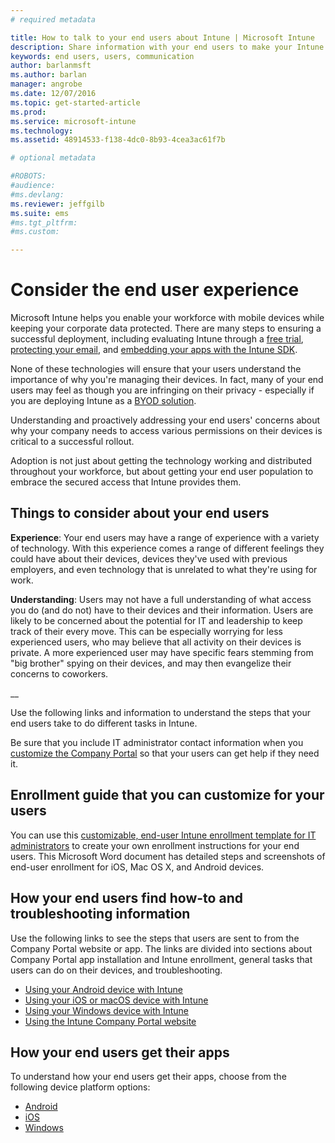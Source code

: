 ```yaml
---
# required metadata

title: How to talk to your end users about Intune | Microsoft Intune
description: Share information with your end users to make your Intune deployment successful.
keywords: end users, users, communication
author: barlanmsftms.author: barlan
manager: angrobe
ms.date: 12/07/2016
ms.topic: get-started-article
ms.prod:
ms.service: microsoft-intune
ms.technology:
ms.assetid: 48914533-f138-4dc0-8b93-4cea3ac61f7b

# optional metadata

#ROBOTS:
#audience:
#ms.devlang:
ms.reviewer: jeffgilb
ms.suite: ems
#ms.tgt_pltfrm:
#ms.custom:

---
```


# Consider the end user experience

Microsoft Intune helps you enable your workforce with mobile devices while keeping your corporate data protected. There are many steps to ensuring a successful deployment, including evaluating Intune through a [free trial](/Intune/Understand/mobile-device-management-trial-guide-microsoft-intune.md), [protecting your email](/Intune/Understand/common-ways-to-use-intune#protecting-your-office-365-email-and-data-so-it-can-be-safely-accessed-by-mobile-devices.md), and [embedding your apps with the Intune SDK](/intune/develop/intune-app-sdk.md).

None of these technologies will ensure that your users understand the importance of why you're managing their devices. In fact, many of your end users may feel as though you are infringing on their privacy - especially if you are deploying Intune as a [BYOD solution](/enterprise-mobility-security/solutions/byod-design-considerations-guide.md).

Understanding and proactively addressing your end users' concerns about why your company needs to access various permissions on their devices is critical to a successful rollout.

Adoption is not just about getting the technology working and distributed throughout your workforce, but about getting your end user population to embrace the secured access that Intune provides them.

## Things to consider about your end users

__Experience__: Your end users may have a range of experience with a variety of technology. With this experience comes a range of different feelings they could have about their devices, devices they've used with previous employers, and even technology that is unrelated to what they're using for work.

__Understanding__: Users may not have a full understanding of what access you do (and do not) have to their devices and their information. Users are likely to be concerned about the potential for IT and leadership to keep track of their every move. This can be especially worrying for less experienced users, who may believe that all activity on their devices is private. A more experienced user may have specific fears stemming from "big brother" spying on their devices, and may then evangelize their concerns to coworkers.

__

Use the following links and information to understand the steps that your end users take to do different tasks in Intune.

Be sure that you include IT administrator contact information when you [customize the Company Portal](/Intune/get-started/start-with-a-paid-subscription-to-microsoft-intune-step-7) so that your users can get help if they need it.

## Enrollment guide that you can customize for your users

You can use this [customizable, end-user Intune enrollment template for IT administrators](https://gallery.technet.microsoft.com/End-user-Intune-enrollment-55dfd64a) to create your own enrollment instructions for your end users. This Microsoft Word document has detailed steps and screenshots of end-user enrollment for iOS, Mac OS X, and Android devices.

## How your end users find how-to and troubleshooting information

Use the following links to see the steps that users are sent to from the Company Portal website or app. The links are divided into sections about Company Portal app installation and Intune enrollment, general tasks that users can do on their devices, and troubleshooting.

- [Using your Android device with Intune](/Intune/EndUser/using-your-android-device-with-intune)
- [Using your iOS or macOS device with Intune](/Intune/EndUser/using-your-ios-or-mac-os-x-device-with-intune)
- [Using your Windows device with Intune](/Intune/EndUser/using-your-windows-device-with-intune)
- [Using the Intune Company Portal website](/Intune/EndUser/using-the-intune-company-portal-website)


## How your end users get their apps

To understand how your end users get their apps, choose from the following device platform options:

- [Android](how-your-android-users-get-their-apps.md)
- [iOS](how-your-ios-users-get-their-apps.md)
- [Windows](how-your-windows-users-get-their-apps.md)
